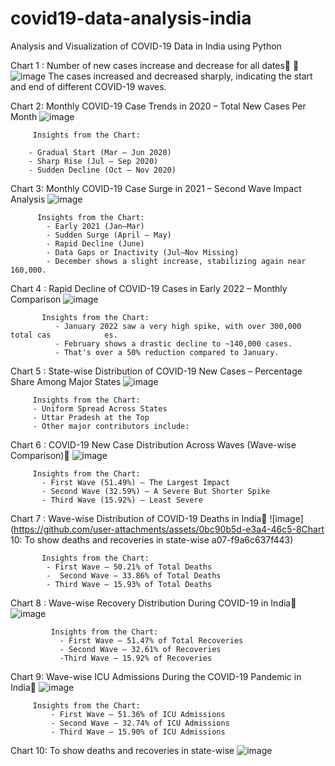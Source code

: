 # covid19-data-analysis-india
Analysis and Visualization of COVID-19 Data in India using Python


Chart 1 :  Number of new cases increase and decrease for all dates      
         ![image](https://github.com/user-attachments/assets/b6361683-87dd-427b-8b79-303c5ecda753)
         The cases increased and decreased sharply, indicating the start and end of different COVID-19 waves.

Chart 2:  Monthly COVID-19 Case Trends in 2020 – Total New Cases Per Month
         ![image](https://github.com/user-attachments/assets/914fcc79-fe4d-4425-b134-223e22ef12a6)
         
         Insights from the Chart: 
         
        - Gradual Start (Mar – Jun 2020)
        - Sharp Rise (Jul – Sep 2020)
        - Sudden Decline (Oct – Nov 2020)
        
 Chart 3:  Monthly COVID-19 Case Surge in 2021 – Second Wave Impact Analysis
          ![image](https://github.com/user-attachments/assets/22c51093-14ec-4034-ad88-0ac98c594359)

          Insights from the Chart:
            - Early 2021 (Jan–Mar)
            - Sudden Surge (April – May)
            - Rapid Decline (June)
            - Data Gaps or Inactivity (Jul–Nov Missing)
            - December shows a slight increase, stabilizing again near 160,000.
Chart 4 :   Rapid Decline of COVID-19 Cases in Early 2022 – Monthly Comparison
           ![image](https://github.com/user-attachments/assets/36674953-f15b-40a9-9cf4-4fed8d262465)

           Insights from the Chart:
              - January 2022 saw a very high spike, with over 300,000 total cas            es.
              - February shows a drastic decline to ~140,000 cases.
              - That's over a 50% reduction compared to January.
Chart 5 :  State-wise Distribution of COVID-19 New Cases – Percentage Share Among Major States
           ![image](https://github.com/user-attachments/assets/224cf5cf-f1e6-4fe0-9f1b-a1d3fe6084f4)

         Insights from the Chart:
         - Uniform Spread Across States
         - Uttar Pradesh at the Top
         - Other major contributors include:
         
Chart 6 :  COVID-19 New Case Distribution Across Waves (Wave-wise Comparison)
           ![image](https://github.com/user-attachments/assets/dbd0884c-b59e-4d9c-b85a-dd8f0baea6a0)

         Insights from the Chart:
           - First Wave (51.49%) – The Largest Impact
           - Second Wave (32.59%) – A Severe But Shorter Spike
           - Third Wave (15.92%) – Least Severe

Chart 7 :  Wave-wise Distribution of COVID-19 Deaths in India
          ![image](https://github.com/user-attachments/assets/0bc90b5d-e3a4-46c5-8Chart 10: To show deaths and recoveries in state-wise 
a07-f9a6c637f443)

           Insights from the Chart:
            - First Wave – 50.21% of Total Deaths
            -  Second Wave – 33.86% of Total Deaths
            - Third Wave – 15.93% of Total Deaths

Chart 8 :   Wave-wise Recovery Distribution During COVID-19 in India
            ![image](https://github.com/user-attachments/assets/4b88b51b-f616-4024-ab65-5776e27b4190)
        
             Insights from the Chart:
               - First Wave – 51.47% of Total Recoveries
               - Second Wave – 32.61% of Recoveries
               -Third Wave – 15.92% of Recoveries

Chart 9:  Wave-wise ICU Admissions During the COVID-19 Pandemic in India
          ![image](https://github.com/user-attachments/assets/cc1f15ed-e03c-4336-a6b2-6a41b2b1ed7d)

         Insights from the Chart:
             - First Wave – 51.36% of ICU Admissions
             - Second Wave – 32.74% of ICU Admissions
             - Third Wave – 15.90% of ICU Admissions
Chart 10: To show deaths and recoveries in state-wise 
          ![image](https://github.com/user-attachments/assets/4f3be6a5-55d1-4ba8-8a2a-a4db138707ec)
             
           
